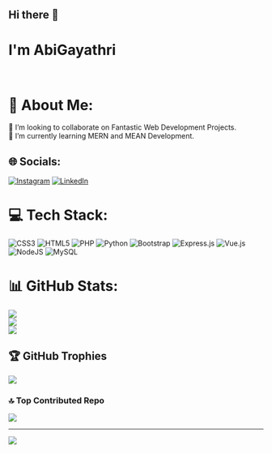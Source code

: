 ## Hi there 👋

<h1>I'm AbiGayathri </h1>
<br>

# 💫 About Me:
👯 I’m looking to collaborate on Fantastic Web Development Projects.<br>🌱 I’m currently learning MERN and MEAN Development.<br>


## 🌐 Socials:
[![Instagram](https://img.shields.io/badge/Instagram-%23E4405F.svg?logo=Instagram&logoColor=white)](https://instagram.com/https://www.instagram.com/___.ayraa.____?utm_source=ig_web_button_share_sheet&igsh=ZDNlZDc0MzIxNw==) [![LinkedIn](https://img.shields.io/badge/LinkedIn-%230077B5.svg?logo=linkedin&logoColor=white)](https://linkedin.com/in/https://www.linkedin.com/in/abi-gayathri-pavalathrowvathan-a555472a3/) 

# 💻 Tech Stack:
![CSS3](https://img.shields.io/badge/css3-%231572B6.svg?style=flat&logo=css3&logoColor=white) ![HTML5](https://img.shields.io/badge/html5-%23E34F26.svg?style=flat&logo=html5&logoColor=white) ![PHP](https://img.shields.io/badge/php-%23777BB4.svg?style=flat&logo=php&logoColor=white) ![Python](https://img.shields.io/badge/python-3670A0?style=flat&logo=python&logoColor=ffdd54) ![Bootstrap](https://img.shields.io/badge/bootstrap-%238511FA.svg?style=flat&logo=bootstrap&logoColor=white) ![Express.js](https://img.shields.io/badge/express.js-%23404d59.svg?style=flat&logo=express&logoColor=%2361DAFB) ![Vue.js](https://img.shields.io/badge/vue.js-%2335495e.svg?style=flat&logo=vuedotjs&logoColor=%234FC08D) ![NodeJS](https://img.shields.io/badge/node.js-6DA55F?style=flat&logo=node.js&logoColor=white) ![MySQL](https://img.shields.io/badge/mysql-4479A1.svg?style=flat&logo=mysql&logoColor=white)
# 📊 GitHub Stats:
![](https://github-readme-stats.vercel.app/api?username=abigayathri23&theme=dark&hide_border=false&include_all_commits=true&count_private=true)<br/>
![](https://github-readme-streak-stats.herokuapp.com/?user=abigayathri23&theme=dark&hide_border=false)<br/>
![](https://github-readme-stats.vercel.app/api/top-langs/?username=abigayathri23&theme=dark&hide_border=false&include_all_commits=true&count_private=true&layout=compact)

## 🏆 GitHub Trophies
![](https://github-profile-trophy.vercel.app/?username=abigayathri23&theme=radical&no-frame=false&no-bg=false&margin-w=4)

### 🔝 Top Contributed Repo
![](https://github-contributor-stats.vercel.app/api?username=abigayathri23&limit=5&theme=dark&combine_all_yearly_contributions=true)

---
[![](https://visitcount.itsvg.in/api?id=abigayathri23&icon=0&color=0)](https://visitcount.itsvg.in)

<!-- Proudly created with GPRM ( https://gprm.itsvg.in ) -->

